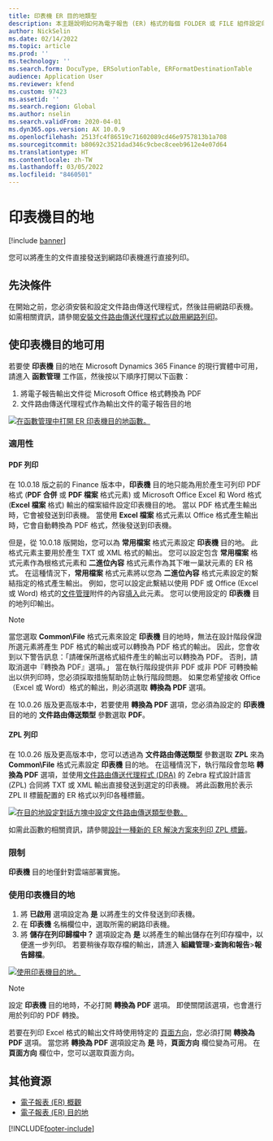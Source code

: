 ```yaml
---
title: 印表機 ER 目的地類型
description: 本主題說明如何為電子報告 (ER) 格式的每個 FOLDER 或 FILE 組件設定印表機目的地。
author: NickSelin
ms.date: 02/14/2022
ms.topic: article
ms.prod: ''
ms.technology: ''
ms.search.form: DocuType, ERSolutionTable, ERFormatDestinationTable
audience: Application User
ms.reviewer: kfend
ms.custom: 97423
ms.assetid: ''
ms.search.region: Global
ms.author: nselin
ms.search.validFrom: 2020-04-01
ms.dyn365.ops.version: AX 10.0.9
ms.openlocfilehash: 2513fc4f86519c71602089cd46e9757813b1a708
ms.sourcegitcommit: b80692c3521dad346c9cbec8ceeb9612e4e07d64
ms.translationtype: HT
ms.contentlocale: zh-TW
ms.lasthandoff: 03/05/2022
ms.locfileid: "8460501"
---
```

# <a name="printer-destination"></a><a name="PrinterDestinationType"></a>印表機目的地

[!include [banner](../includes/banner.md)]

您可以將產生的文件直接發送到網路印表機進行直接列印。

## <a name="prerequisites"></a>先決條件

在開始之前，您必須安裝和設定文件路由傳送代理程式，然後註冊網路印表機。 如需相關資訊，請參閱[安裝文件路由傳送代理程式以啟用網路列印](./install-document-routing-agent.md)。

## <a name="make-the-printer-destination-available"></a>使印表機目的地可用

若要使 **印表機** 目的地在 Microsoft Dynamics 365 Finance 的現行實體中可用，請進入 **函數管理** 工作區，然後按以下順序打開以下函數：

1. 將電子報告輸出文件從 Microsoft Office 格式轉換為 PDF
2. 文件路由傳送代理程式作為輸出文件的電子報告目的地

[![在函數管理中打開 ER 印表機目的地函數。](./media/ER_Destinations-EnablePrinterDestinationFeature.png)](./media/ER_Destinations-EnablePrinterDestinationFeature.png)

### <a name="applicability"></a>適用性

#### <a name="pdf-printing"></a>PDF 列印

在 10.0.18 版之前的 Finance 版本中，**印表機** 目的地只能為用於產生可列印 PDF 格式 (**PDF 合併** 或 **PDF 檔案** 格式元素) 或 Microsoft Office Excel 和 Word 格式 (**Excel 檔案** 格式) 輸出的檔案組件設定印表機目的地。 當以 PDF 格式產生輸出時，它會被發送到印表機。 當使用 **Excel 檔案** 格式元素以 Office 格式產生輸出時，它會自動轉換為 PDF 格式，然後發送到印表機。

但是，從 10.0.18 版開始，您可以為 **常用檔案** 格式元素設定 **印表機** 目的地。 此格式元素主要用於產生 TXT 或 XML 格式的輸出。 您可以設定包含 **常用檔案** 格式元素作為根格式元素和 **二進位內容** 格式元素作為其下唯一巢狀元素的 ER 格式。 在這種情況下，**常用檔案** 格式元素將以您為 **二進位內容** 格式元素設定的繫結指定的格式產生輸出。 例如，您可以設定此繫結以使用 PDF 或 Office (Excel 或 Word) 格式的[文件管理](../../fin-ops/organization-administration/configure-document-management.md)附件的內容[填入](tasks/er-document-management-files-5.md#modify-the-format-to-populate-attachments-into-generating-messages-in-binary-format)此元素。 您可以使用設定的 **印表機** 目的地列印輸出。 

> [!NOTE]
> 當您選取 **Common\\File** 格式元素來設定 **印表機** 目的地時，無法在設計階段保證所選元素將產生 PDF 格式的輸出或可以轉換為 PDF 格式的輸出。 因此，您會收到以下警告訊息：「請確保所選格式組件產生的輸出可以轉換為 PDF。 否則，請取消選中『轉換為 PDF』選項。」 當在執行階段提供非 PDF 或非 PDF 可轉換輸出以供列印時，您必須採取措施幫助防止執行階段問題。 如果您希望接收 Office（Excel 或 Word）格式的輸出，則必須選取 **轉換為 PDF** 選項。
>
> 在 10.0.26 版及更高版本中，若要使用 **轉換為 PDF** 選項，您必須為設定的 **印表機** 目的地的 **文件路由傳送類型** 參數選取 **PDF**。

#### <a name="zpl-printing"></a>ZPL 列印

在 10.0.26 版及更高版本中，您可以透過為 **文件路由傳送類型** 參數選取 **ZPL** 來為 **Common\\File** 格式元素設定 **印表機** 目的地。 在這種情況下，執行階段會忽略 **轉換為 PDF** 選項，並使用[文件路由傳送代理程式 (DRA)](install-document-routing-agent.md) 的 Zebra 程式設計語言 (ZPL) 合同將 TXT 或 XML 輸出直接發送到選定的印表機。 將此函數用於表示 ZPL II 標籤配置的 ER 格式以列印各種標籤。

[![在目的地設定對話方塊中設定文件路由傳送類型參數。](./media/ER_Destinations-SetDocumentRoutingType.png)](./media/ER_Destinations-SetDocumentRoutingType.png)

如需此函數的相關資訊，請參閱[設計一種新的 ER 解決方案來列印 ZPL 標籤](er-design-zpl-labels.md)。

### <a name="limitations"></a>限制

**印表機** 目的地僅針對雲端部署實施。

### <a name="use-the-printer-destination"></a>使用印表機目的地

1. 將 **已啟用** 選項設定為 **是** 以將產生的文件發送到印表機。
2. 在 **印表機** 名稱欄位中，選取所需的網路印表機。
3. 將 **儲存在列印歸檔中？** 選項設定為 **是** 以將產生的輸出儲存在列印存檔中，以便進一步列印。 若要稍後存取存檔的輸出，請進入 **組織管理**\>**查詢和報告**\>**報告歸檔**。

[![使用印表機目的地。](./media/ER_Destinations-PrinterDestination.png)](./media/ER_Destinations-PrinterDestination.png)

> [!NOTE]
> 設定 **印表機** 目的地時，不必打開 **轉換為 PDF** 選項。 即使關閉該選項，也會進行用於列印的 PDF 轉換。

若要在列印 Excel 格式的輸出文件時使用特定的 [頁面方向](electronic-reporting-destinations.md#SelectPdfPageOrientation)，您必須打開 **轉換為 PDF** 選項。 當您將 **轉換為 PDF** 選項設定為 **是** 時，**頁面方向** 欄位變為可用。 在 **頁面方向** 欄位中，您可以選取頁面方向。

## <a name="additional-resources"></a>其他資源

- [電子報表 (ER) 概觀](general-electronic-reporting.md)
- [電子報表 (ER) 目的地](electronic-reporting-destinations.md)


[!INCLUDE[footer-include](../../../includes/footer-banner.md)]
